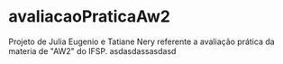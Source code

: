 # avaliacaoPraticaAw2
Projeto de Julia Eugenio e Tatiane Nery referente a avaliação prática da materia de "AW2" do IFSP.
asdasdassasdasd